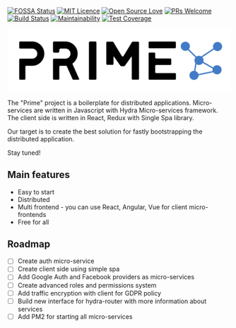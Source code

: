 [![FOSSA Status](https://app.fossa.io/api/projects/git%2Bgithub.com%2Fedge1s%2Fprime.svg?type=shield)](https://app.fossa.io/projects/git%2Bgithub.com%2Fedge1s%2Fprime?ref=badge_shield)
[![MIT Licence](https://badges.frapsoft.com/os/mit/mit.svg?v=103)](https://opensource.org/licenses/mit-license.php)
[![Open Source Love](https://badges.frapsoft.com/os/v2/open-source.png?v=103)](https://github.com/ellerbrock/open-source-badges/)
[![PRs Welcome](https://img.shields.io/badge/PRs-welcome-brightgreen.svg?style=flat-square)](http://makeapullrequest.com)
[![Build Status](https://travis-ci.org/edge1s/prime.svg?branch=master)](https://travis-ci.org/edge1s/prime)
[![Maintainability](https://api.codeclimate.com/v1/badges/e17722985e9fbe18fe5a/maintainability)](https://codeclimate.com/github/edge1s/prime/maintainability)
[![Test Coverage](https://api.codeclimate.com/v1/badges/e17722985e9fbe18fe5a/test_coverage)](https://codeclimate.com/github/edge1s/prime/test_coverage)



![Prime logo](./doc/logo.svg)

The "Prime" project is a boilerplate for distributed applications. Micro-services are written in Javascript with Hydra Micro-services framework. The client side is written in React, Redux with Single Spa library.

Our target is to create the best solution for fastly bootstrapping the distributed application.

Stay tuned!


## Main features

- Easy to start
- Distributed
- Multi frontend - you can use React, Angular, Vue for client micro-frontends
- Free for all


## Roadmap

- [ ] Create auth micro-service
- [ ] Create client side using simple spa
- [ ] Add Google Auth and Facebook providers as micro-services
- [ ] Create advanced roles and permissions system
- [ ] Add traffic encryption with client for GDPR policy
- [ ] Build new interface for hydra-router with more information about services
- [ ] Add PM2 for starting all micro-services
